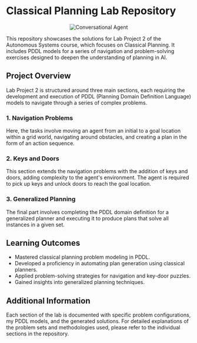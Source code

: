 # Classical Planning Lab Repository

<p align="center">
  <img src="https://pantelis.github.io/artificial-intelligence/_images/automated-planning.png" alt="Conversational Agent">
</p>

This repository showcases the solutions for Lab Project 2 of the Autonomous Systems course, which focuses on Classical Planning. It includes PDDL models for a series of navigation and problem-solving exercises designed to deepen the understanding of planning in AI.

## Project Overview

Lab Project 2 is structured around three main sections, each requiring the development and execution of PDDL (Planning Domain Definition Language) models to navigate through a series of complex problems.

### 1. Navigation Problems

Here, the tasks involve moving an agent from an initial to a goal location within a grid world, navigating around obstacles, and creating a plan in the form of an action sequence.

### 2. Keys and Doors

This section extends the navigation problems with the addition of keys and doors, adding complexity to the agent's environment. The agent is required to pick up keys and unlock doors to reach the goal location.

### 3. Generalized Planning

The final part involves completing the PDDL domain definition for a generalized planner and executing it to produce plans that solve all instances in a given set.

## Learning Outcomes

- Mastered classical planning problem modeling in PDDL.
- Developed a proficiency in automating plan generation using classical planners.
- Applied problem-solving strategies for navigation and key-door puzzles.
- Gained insights into generalized planning techniques.

## Additional Information

Each section of the lab is documented with specific problem configurations, my PDDL models, and the generated solutions. For detailed explanations of the problem sets and methodologies used, please refer to the individual sections in the repository.

